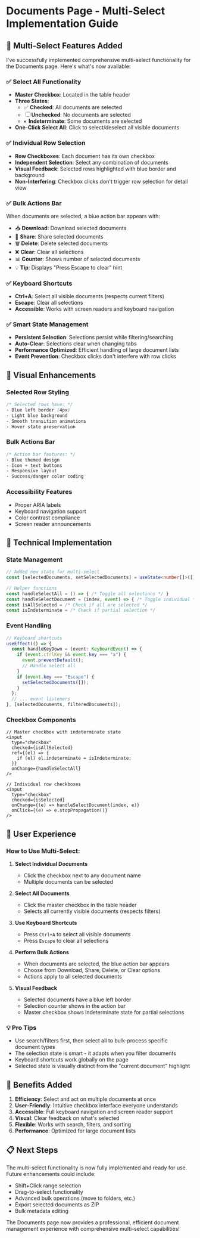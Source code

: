 # Documents Page - Multi-Select Implementation Guide

## 🎯 Multi-Select Features Added

I've successfully implemented comprehensive multi-select functionality for the Documents page. Here's what's now available:

### ✅ **Select All Functionality**

- **Master Checkbox**: Located in the table header
- **Three States**:
  - ✅ **Checked**: All documents are selected
  - ☐ **Unchecked**: No documents are selected
  - ◐ **Indeterminate**: Some documents are selected
- **One-Click Select All**: Click to select/deselect all visible documents

### ✅ **Individual Row Selection**

- **Row Checkboxes**: Each document has its own checkbox
- **Independent Selection**: Select any combination of documents
- **Visual Feedback**: Selected rows highlighted with blue border and background
- **Non-Interfering**: Checkbox clicks don't trigger row selection for detail view

### ✅ **Bulk Actions Bar**

When documents are selected, a blue action bar appears with:

- 📥 **Download**: Download selected documents
- 🔗 **Share**: Share selected documents
- 🗑️ **Delete**: Delete selected documents
- ❌ **Clear**: Clear all selections
- 📊 **Counter**: Shows number of selected documents
- 💡 **Tip**: Displays "Press Escape to clear" hint

### ✅ **Keyboard Shortcuts**

- **Ctrl+A**: Select all visible documents (respects current filters)
- **Escape**: Clear all selections
- **Accessible**: Works with screen readers and keyboard navigation

### ✅ **Smart State Management**

- **Persistent Selection**: Selections persist while filtering/searching
- **Auto-Clear**: Selections clear when changing tabs
- **Performance Optimized**: Efficient handling of large document lists
- **Event Prevention**: Checkbox clicks don't interfere with row clicks

## 🎨 **Visual Enhancements**

### Selected Row Styling

```css
/* Selected rows have: */
- Blue left border (4px)
- Light blue background
- Smooth transition animations
- Hover state preservation
```

### Bulk Actions Bar

```css
/* Action bar features: */
- Blue themed design
- Icon + text buttons
- Responsive layout
- Success/danger color coding
```

### Accessibility Features

- Proper ARIA labels
- Keyboard navigation support
- Color contrast compliance
- Screen reader announcements

## 🔧 **Technical Implementation**

### State Management

```typescript
// Added new state for multi-select
const [selectedDocuments, setSelectedDocuments] = useState<number[]>([]);

// Helper functions
const handleSelectAll = () => { /* Toggle all selections */ }
const handleSelectDocument = (index, event) => { /* Toggle individual */ }
const isAllSelected = /* Check if all are selected */
const isIndeterminate = /* Check if partial selection */
```

### Event Handling

```typescript
// Keyboard shortcuts
useEffect(() => {
  const handleKeyDown = (event: KeyboardEvent) => {
    if (event.ctrlKey && event.key === "a") {
      event.preventDefault();
      // Handle select all
    }
    if (event.key === "Escape") {
      setSelectedDocuments([]);
    }
  };
  // ... event listeners
}, [selectedDocuments, filteredDocuments]);
```

### Checkbox Components

```tsx
// Master checkbox with indeterminate state
<input
  type="checkbox"
  checked={isAllSelected}
  ref={(el) => {
    if (el) el.indeterminate = isIndeterminate;
  }}
  onChange={handleSelectAll}
/>

// Individual row checkboxes
<input
  type="checkbox"
  checked={isSelected}
  onChange={(e) => handleSelectDocument(index, e)}
  onClick={(e) => e.stopPropagation()}
/>
```

## 📱 **User Experience**

### How to Use Multi-Select:

1. **Select Individual Documents**
   - Click the checkbox next to any document name
   - Multiple documents can be selected

2. **Select All Documents**
   - Click the master checkbox in the table header
   - Selects all currently visible documents (respects filters)

3. **Use Keyboard Shortcuts**
   - Press `Ctrl+A` to select all visible documents
   - Press `Escape` to clear all selections

4. **Perform Bulk Actions**
   - When documents are selected, the blue action bar appears
   - Choose from Download, Share, Delete, or Clear options
   - Actions apply to all selected documents

5. **Visual Feedback**
   - Selected documents have a blue left border
   - Selection counter shows in the action bar
   - Master checkbox shows indeterminate state for partial selections

### 💡 **Pro Tips**

- Use search/filters first, then select all to bulk-process specific document types
- The selection state is smart - it adapts when you filter documents
- Keyboard shortcuts work globally on the page
- Selected state is visually distinct from the "current document" highlight

## 🚀 **Benefits Added**

1. **Efficiency**: Select and act on multiple documents at once
2. **User-Friendly**: Intuitive checkbox interface everyone understands
3. **Accessible**: Full keyboard navigation and screen reader support
4. **Visual**: Clear feedback on what's selected
5. **Flexible**: Works with search, filters, and sorting
6. **Performance**: Optimized for large document lists

## 📋 **Next Steps**

The multi-select functionality is now fully implemented and ready for use. Future enhancements could include:

- Shift+Click range selection
- Drag-to-select functionality
- Advanced bulk operations (move to folders, etc.)
- Export selected documents as ZIP
- Bulk metadata editing

The Documents page now provides a professional, efficient document management experience with comprehensive multi-select capabilities!
